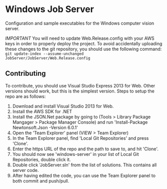 Windows Job Server
==============

Configuration and sample executables for the Windows computer vision server.

*IMPORTANT* You will need to update Web.Release.config with your AWS keys in order to properly deploy the project. To avoid accidentally uploading these changes to the git repository, you should use the following command: `git update-index --assume-unchanged JobServer/JobServer/Web.Release.config`

Contributing
--------------

To contribute, you should use Visual Studio Express 2013 for Web. Other versions should work, but this is the simplest version.
Steps to setup the repo are as follows:

1. Download and install Visual Studio 2013 for Web.
2. Install the AWS SDK for .NET
3. Install the JSON.Net package by going to (Tools > Library Package Mangager > Package Manager Console) and run 'Install-Package Newtonsoft.Json -Version 6.0.1'
4. Open the 'Team Explorer' panel (VIEW > Team Explorer)
5. In the Team Explorer panel, find 'Local Git Repositories' and press 'Clone'.
6. Enter the https URL of the repo and the path to save to, and hit 'Clone'.
7. You should now see 'windows-server' in your list of Local Git Repositories, double click it.
8. Double click 'JobServer.sln' from the list of solutions. This contains all server code.
9. After having edited the code, you can use the Team Explorer panel to both commit and push/pull.

